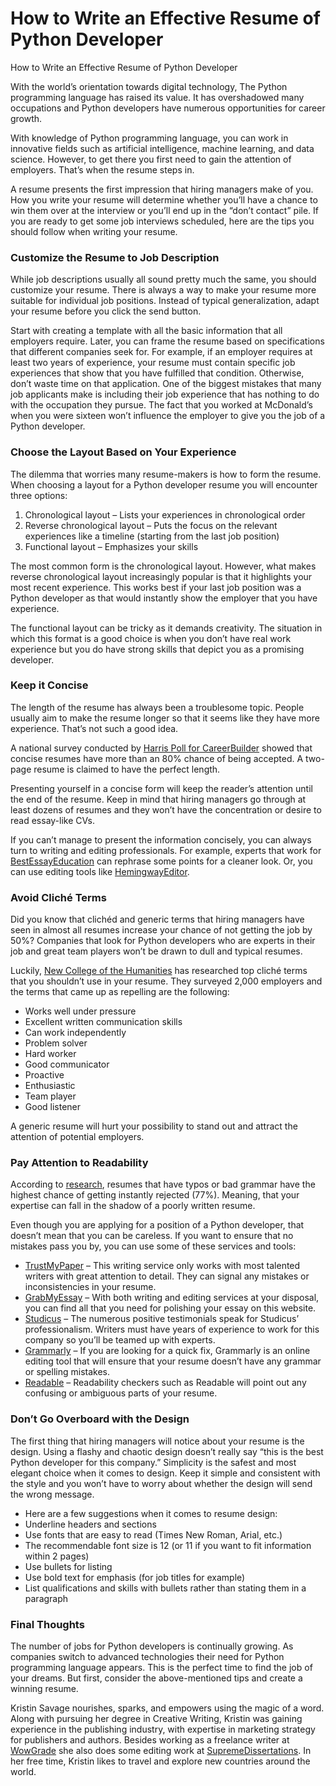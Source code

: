 How to Write an Effective Resume of Python Developer
====================================================

How to Write an Effective Resume of Python Developer

With the world’s orientation towards digital technology, The Python programming language has raised its value. It has overshadowed many occupations and Python developers have numerous opportunities for career growth.

With knowledge of Python programming language, you can work in innovative fields such as artificial intelligence, machine learning, and data science. However, to get there you first need to gain the attention of employers. That’s when the resume steps in.

A resume presents the first impression that hiring managers make of you. How you write your resume will determine whether you’ll have a chance to win them over at the interview or you’ll end up in the “don’t contact” pile. If you are ready to get some job interviews scheduled, here are the tips you should follow when writing your resume.

### Customize the Resume to Job Description

While job descriptions usually all sound pretty much the same, you should customize your resume. There is always a way to make your resume more suitable for individual job positions. Instead of typical generalization, adapt your resume before you click the send button.

Start with creating a template with all the basic information that all employers require. Later, you can frame the resume based on specifications that different companies seek for. For example, if an employer requires at least two years of experience, your resume must contain specific job experiences that show that you have fulfilled that condition. Otherwise, don’t waste time on that application. One of the biggest mistakes that many job applicants make is including their job experience that has nothing to do with the occupation they pursue. The fact that you worked at McDonald’s when you were sixteen won’t influence the employer to give you the job of a Python developer.

### Choose the Layout Based on Your Experience

The dilemma that worries many resume-makers is how to form the resume. When choosing a layout for a Python developer resume you will encounter three options:

1.  Chronological layout – Lists your experiences in chronological order
2.  Reverse chronological layout – Puts the focus on the relevant experiences like a timeline (starting from the last job position)
3.  Functional layout – Emphasizes your skills

The most common form is the chronological layout. However, what makes reverse chronological layout increasingly popular is that it highlights your most recent experience. This works best if your last job position was a Python developer as that would instantly show the employer that you have experience.

The functional layout can be tricky as it demands creativity. The situation in which this format is a good choice is when you don’t have real work experience but you do have strong skills that depict you as a promising developer.

### Keep it Concise

The length of the resume has always been a troublesome topic. People usually aim to make the resume longer so that it seems like they have more experience. That’s not such a good idea.

A national survey conducted by [Harris Poll for CareerBuilder](http://press.careerbuilder.com/2018-08-24-Employers-Share-Their-Most-Outrageous-Resume-Mistakes-and-Instant-Deal-Breakers-in-a-New-CareerBuilder-Study) showed that concise resumes have more than an 80% chance of being accepted. A two-page resume is claimed to have the perfect length.

Presenting yourself in a concise form will keep the reader’s attention until the end of the resume. Keep in mind that hiring managers go through at least dozens of resumes and they won’t have the concentration or desire to read essay-like CVs.

If you can’t manage to present the information concisely, you can always turn to writing and editing professionals. For example, experts that work for [BestEssayEducation](https://bestessay.education/) can rephrase some points for a cleaner look. Or, you can use editing tools like [HemingwayEditor](http://www.hemingwayapp.com/).

### Avoid Cliché Terms

Did you know that clichéd and generic terms that hiring managers have seen in almost all resumes increase your chance of not getting the job by 50%? Companies that look for Python developers who are experts in their job and great team players won’t be drawn to dull and typical resumes.

Luckily, [New College of the Humanities](http://www.goodhousekeeping.co.uk/consumer-advice/money-and-work/write-a-cv-mistakes) has researched top cliché terms that you shouldn’t use in your resume. They surveyed 2,000 employers and the terms that came up as repelling are the following:

-   Works well under pressure
-   Excellent written communication skills
-   Can work independently
-   Problem solver
-   Hard worker
-   Good communicator
-   Proactive
-   Enthusiastic
-   Team player
-   Good listener

A generic resume will hurt your possibility to stand out and attract the attention of potential employers.

### Pay Attention to Readability

According to [research](http://press.careerbuilder.com/2018-08-24-Employers-Share-Their-Most-Outrageous-Resume-Mistakes-and-Instant-Deal-Breakers-in-a-New-CareerBuilder-Study), resumes that have typos or bad grammar have the highest chance of getting instantly rejected (77%). Meaning, that your expertise can fall in the shadow of a poorly written resume.

Even though you are applying for a position of a Python developer, that doesn’t mean that you can be careless. If you want to ensure that no mistakes pass you by, you can use some of these services and tools:

-   [TrustMyPaper](https://www.trustmypaper.com/write-my-paper-for-me) – This writing service only works with most talented writers with great attention to detail. They can signal any mistakes or inconsistencies in your resume.
-   [GrabMyEssay](https://www.grabmyessay.com/) – With both writing and editing services at your disposal, you can find all that you need for polishing your essay on this website.
-   [Studicus](https://studicus.com/) – The numerous positive testimonials speak for Studicus’ professionalism. Writers must have years of experience to work for this company so you’ll be teamed up with experts.
-   [Grammarly](https://app.grammarly.com/) – If you are looking for a quick fix, Grammarly is an online editing tool that will ensure that your resume doesn’t have any grammar or spelling mistakes.
-   [Readable](https://readable.com/) – Readability checkers such as Readable will point out any confusing or ambiguous parts of your resume.

### Don’t Go Overboard with the Design

The first thing that hiring managers will notice about your resume is the design. Using a flashy and chaotic design doesn’t really say “this is the best Python developer for this company.” Simplicity is the safest and most elegant choice when it comes to design. Keep it simple and consistent with the style and you won’t have to worry about whether the design will send the wrong message.

-   Here are a few suggestions when it comes to resume design:
-   Underline headers and sections
-   Use fonts that are easy to read (Times New Roman, Arial, etc.)
-   The recommendable font size is 12 (or 11 if you want to fit information within 2 pages)
-   Use bullets for listing
-   Use bold text for emphasis (for job titles for example)
-   List qualifications and skills with bullets rather than stating them in a paragraph

### Final Thoughts

The number of jobs for Python developers is continually growing. As companies switch to advanced technologies their need for Python programming language appears. This is the perfect time to find the job of your dreams. But first, consider the above-mentioned tips and create a winning resume.

Kristin Savage nourishes, sparks, and empowers using the magic of a word. Along with pursuing her degree in Creative Writing, Kristin was gaining experience in the publishing industry, with expertise in marketing strategy for publishers and authors. Besides working as a freelance writer at [WowGrade](https://wowgrade.net/research-papers-for-sale) she also does some editing work at [SupremeDissertations](https://supremedissertations.com/). In her free time, Kristin likes to travel and explore new countries around the world.
